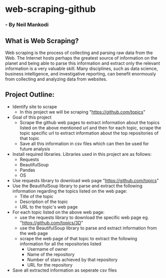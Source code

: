 # web-scraping-github

### - By Neil Mankodi



## What is Web Scraping?
Web scraping is the process of collecting and parsing raw data from the Web. The Internet hosts perhaps the greatest source of information on the planet and being able to parse this information and extract only the relevant information is a very valuable skill. Many disciplines, such as data science, business intelligence, and investigative reporting, can benefit enormously from collecting and analyzing data from websites. 

## Project Outline:
* Identify site to scrape
  * In this project we will be scraping "https://github.com/topics"
* Goal of this project
  * Scrape the github web pages to extract information about the topics listed on the above mentioned url and then for each topic, scrape the topic specific url to extract information about the top repositories of that topic
  * Save all this information in csv files which can then be used for future analysis
* Install required libraries. Libraries used in this project are as follows:
  * Requests
  * BeautifulSoup
  * Pandas
  * OS
* Use requests library to download web page "https://github.com/topics"
* Use the BeautifulSoup library to parse and extract the following information regarding the topics listed on the web page:
  * Title of the topic
  * Description of the topic
  * URL to the topic's web page
* For each topic listed on the above web page:
  * use the requests library to download the specific web page eg. "https://github.com/topics/3D"
  * use the BeautifulSoup library to parse and extract information from the web page
  * scrape the web page of that topic to extract the following information for all the repositories listed
    * Username of owner
    * Name of the repository
    * Number of stars achieved by that repository
    * URL for the repository
* Save all extracted information as seperate csv files
